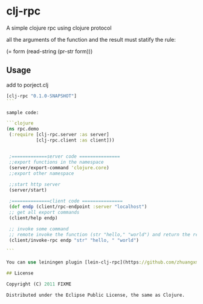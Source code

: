 # clj-rpc

A simple clojure rpc using clojure protocol 

all the arguments of the function and the result must statify the
rule:

(= form (read-string (pr-str form))) 

## Usage 

add to porject.clj

````clojure
[clj-rpc "0.1.0-SNAPSHOT"]
```

sample code:

```clojure
(ns rpc.demo
 (:require [clj-rpc.server :as server]
           [clj-rpc.client :as client]))


 ;=============server code ===============
 ;;export functions in the namespace
 (server/export-command 'clojure.core)
 ;;export other namespace
  
 ;;start http server
 (server/start) 

 ;==============client code ===============
 (def endp (client/rpc-endpoint :server "localhost")
 ;; get all export commands
 (client/help endp)
 
 ;; invoke some command
 ;; remote invoke the function (str "hello," "world") and return the result
 (client/invoke-rpc endp "str" "hello, " "world")  

```

You can use leiningen plugin [lein-clj-rpc](https://github.com/zhuangxm/lein-clj-rpc) to generate client stub code

## License

Copyright (C) 2011 FIXME

Distributed under the Eclipse Public License, the same as Clojure.

